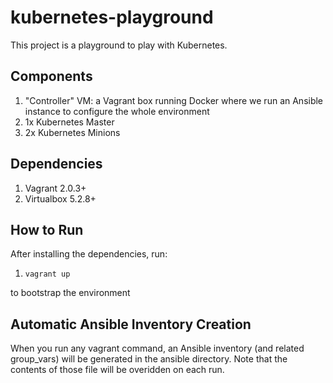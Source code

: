 # kubernetes-playground

This project is a playground to play with Kubernetes.

## Components

1. "Controller" VM: a Vagrant box running Docker where we run an Ansible instance to configure the whole environment
1. 1x Kubernetes Master
1. 2x Kubernetes Minions

## Dependencies

1. Vagrant 2.0.3+
1. Virtualbox 5.2.8+

## How to Run

After installing the dependencies, run:

1. `vagrant up`

to bootstrap the environment

## Automatic Ansible Inventory Creation

When you run any vagrant command, an Ansible inventory (and related group_vars) will be generated in the ansible directory.
Note that the contents of those file will be overidden on each run.
